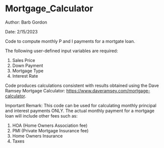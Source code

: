 # Mortgage_Calculator

Author: Barb Gordon

Date: 2/15/2023

Code to compute monthly P and I payments for a mortgate loan.

The following user-defined input variables are required:

1) Sales Price 
2) Down Payment 
3) Mortgage Type
4) Interest Rate

Code produces calculations consistent with results obtained using the Dave Ramsey Mortgage Calculator: https://www.daveramsey.com/mortgage-calculator.

Important Remark: This code can be used for calculating monthly principal and interest payments ONLY. The actual monthly payment for a mortgage loan will include other fees such as:

1) HOA (Home Owners Association fee)
2) PMI (Private Mortgage Insurance fee)
3) Home Owners Insurance
4) Taxes

